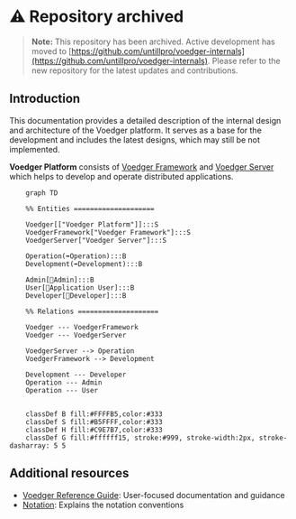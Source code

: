 # ⚠️ Repository archived

> **Note:** This repository has been archived. Active development has moved to [https://github.com/untillpro/voedger-internals](https://github.com/untillpro/voedger-internals). Please refer to the new repository for the latest updates and contributions.

## Introduction

This documentation provides a detailed description of the internal design and architecture of the Voedger platform.  It serves as a base for the development and includes the latest designs, which may still be not implemented.

**Voedger Platform** consists of [Voedger Framework](framework/README.md) and [Voedger Server](server/README.md) which helps to develop and operate distributed applications.
```mermaid
    graph TD

    %% Entities ====================

    Voedger[["Voedger Platform"]]:::S
    VoedgerFramework["Voedger Framework"]:::S
    VoedgerServer["Voedger Server"]:::S

    Operation(➡️Operation):::B
    Development(➡️Development):::B

    Admin[👤Admin]:::B
    User[👤Application User]:::B
    Developer[👤Developer]:::B

    %% Relations ====================

    Voedger --- VoedgerFramework
    Voedger --- VoedgerServer

    VoedgerServer --> Operation
    VoedgerFramework --> Development

    Development --- Developer
    Operation --- Admin
    Operation --- User


    classDef B fill:#FFFFB5,color:#333
    classDef S fill:#B5FFFF,color:#333
    classDef H fill:#C9E7B7,color:#333
    classDef G fill:#ffffff15, stroke:#999, stroke-width:2px, stroke-dasharray: 5 5
```

## Additional resources

- [Voedger Reference Guide](https://docs.voedger.io/): User-focused documentation and guidance
- [Notation](https://docs.voedger.io/concepts/notation): Explains the notation conventions
